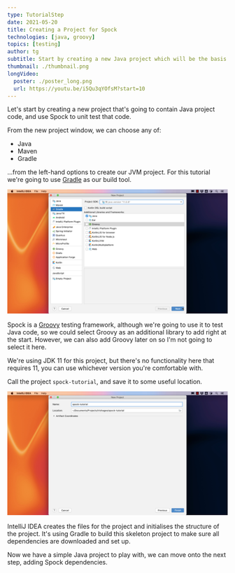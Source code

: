 ```yaml
---
type: TutorialStep
date: 2021-05-20
title: Creating a Project for Spock
technologies: [java, groovy]
topics: [testing]
author: tg
subtitle: Start by creating a new Java project which will be the basis for the rest of this tutorial.
thumbnail: ./thumbnail.png
longVideo:
  poster: ./poster_long.png
  url: https://youtu.be/i5Qu3qYOfsM?start=10
---
```


Let's start by creating a new project that's going to contain Java project code, and use Spock to unit test that code.

From the new project window, we can choose any of:
- Java
- Maven
- Gradle

...from the left-hand options to create our JVM project. For this tutorial we're going to use [Gradle](../../working-with-gradle) as our build tool.

![](./01-new-project.png)

Spock is a [Groovy](../../../technologies/groovy) testing framework, although we're going to use it to test Java code, so we could select Groovy as an additional library to add right at the start. However, we can also add Groovy later on so I'm not going to select it here.

We're using JDK 11 for this project, but there's no functionality here that requires 11, you can use whichever version you're comfortable with.

Call the project `spock-tutorial`, and save it to some useful location.

![](./02-project-name.png)

IntelliJ IDEA creates the files for the project and initialises the structure of the project. It's using Gradle to build this skeleton project to make sure all dependencies are downloaded and set up.

Now we have a simple Java project to play with, we can move onto the next step, adding Spock dependencies.

